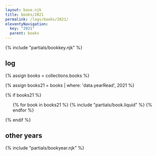 ```yaml
---
layout: base.njk
title: books/2021
permalink: /logs/books/2021/
eleventyNavigation:
  key: "2021"
  parent: books
---
```


{% include "partials/bookkey.njk" %}

## log

{% assign books = collections.books %}

{% assign books21 = books | where: 'data.yearRead', 2021 %}

{% if books21 %}

<ul class="log booklist">
  {% for book in books21 %}
  {% include "partials/book.liquid" %}
  {% endfor %}
</ul>
{% endif %}

## other years

{% include "partials/bookyear.njk" %}
